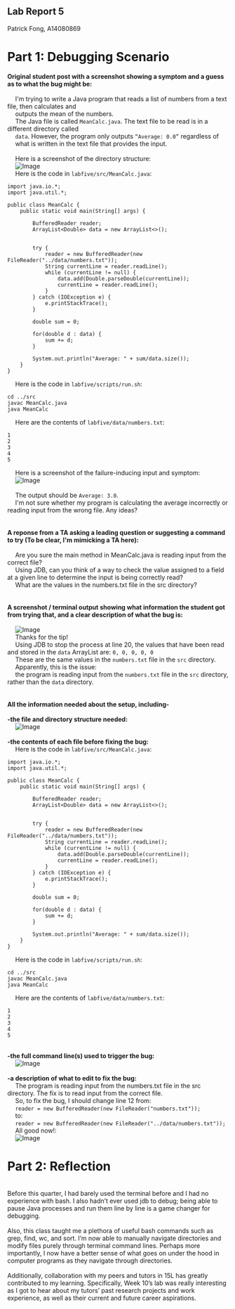 ## Lab Report 5
Patrick Fong, A14080869

# Part 1: Debugging Scenario
**Original student post with a screenshot showing a symptom and a guess as to what the bug might be:**\
\
&emsp; I'm trying to write a Java program that reads a list of numbers from a text file, then calculates and\
&emsp; outputs the mean of the numbers.\
&emsp; The Java file is called ```MeanCalc.java```. The text file to be read is in a different directory called\
&emsp; ```data```. However, the program only outputs ```“Average: 0.0”``` regardless of\
&emsp; what is written in the text file that provides the input.\
\
&emsp; Here is a screenshot of the directory structure:\
&emsp; ![Image](lab5ss1.png)\
&emsp; Here is the code in ```labfive/src/MeanCalc.java```:
```
import java.io.*;
import java.util.*;

public class MeanCalc {
    public static void main(String[] args) {

        BufferedReader reader;
        ArrayList<Double> data = new ArrayList<>();


        try {
            reader = new BufferedReader(new FileReader("../data/numbers.txt"));
            String currentLine = reader.readLine();
            while (currentLine != null) {
                data.add(Double.parseDouble(currentLine));
                currentLine = reader.readLine();
            }
        } catch (IOException e) {
            e.printStackTrace();
        }

        double sum = 0;

        for(double d : data) {
            sum += d;
        }

        System.out.println("Average: " + sum/data.size());
    }
}
```
&emsp; Here is the code in ```labfive/scripts/run.sh```:
```
cd ../src
javac MeanCalc.java
java MeanCalc
```
&emsp; Here are the contents of ```labfive/data/numbers.txt```:
```
1
2
3
4
5
```
&emsp; Here is a screenshot of the failure-inducing input and symptom:\
&emsp; ![Image](lab5ss5.png)\
\
&emsp; The output should be ```Average: 3.0```.\
&emsp; I'm not sure whether my program is calculating the average incorrectly or reading input from the wrong file. Any ideas?\
\
\
**A reponse from a TA asking a leading question or suggesting a command to try (To be clear, I'm mimicking a TA here):**\
\
&emsp; Are you sure the main method in MeanCalc.java is reading input from the correct file?\
&emsp; Using JDB, can you think of a way to check the value assigned to a field at a given line to determine the input is being correctly read?\
&emsp; What are the values in the numbers.txt file in the src directory?\
\
\
**A screenshot / terminal output showing what information the student got from trying that, and a clear description of what the bug is:**\
\
&emsp; ![Image](lab5ss6.png)\
&emsp; Thanks for the tip!\
&emsp; Using JDB to stop the process at line 20, the values that have been read and stored in the ```data``` ArrayList are: ```0, 0, 0, 0, 0```\
&emsp; These are the same values in the ```numbers.txt``` file in the ```src``` directory.\
&emsp; Apparently, this is the issue:\
&emsp; the program is reading input from the ```numbers.txt``` file in the ```src``` directory, rather than the ```data``` directory.\
\
\
**All the information needed about the setup, including-**\
\
**-the file and directory structure needed:**\
&emsp; ![Image](lab5ss1.png)\
\
**-the contents of each file before fixing the bug:**\
&emsp; Here is the code in ```labfive/src/MeanCalc.java```:
```
import java.io.*;
import java.util.*;

public class MeanCalc {
    public static void main(String[] args) {

        BufferedReader reader;
        ArrayList<Double> data = new ArrayList<>();


        try {
            reader = new BufferedReader(new FileReader("../data/numbers.txt"));
            String currentLine = reader.readLine();
            while (currentLine != null) {
                data.add(Double.parseDouble(currentLine));
                currentLine = reader.readLine();
            }
        } catch (IOException e) {
            e.printStackTrace();
        }

        double sum = 0;

        for(double d : data) {
            sum += d;
        }

        System.out.println("Average: " + sum/data.size());
    }
}
```
&emsp; Here is the code in ```labfive/scripts/run.sh```:
```
cd ../src
javac MeanCalc.java
java MeanCalc
```
&emsp; Here are the contents of ```labfive/data/numbers.txt```:
```
1
2
3
4
5
```
\
**-the full command line(s) used to trigger the bug:**\
&emsp; ![Image](lab5ss5.png)\
\
**-a description of what to edit to fix the bug:**\
&emsp; The program is reading input from the numbers.txt file in the src directory. The fix is to read input from the correct file.\
&emsp; So, to fix the bug, I should change line 12 from:\
&emsp; ```reader = new BufferedReader(new FileReader("numbers.txt"));```\
&emsp; to:\
&emsp; ```reader = new BufferedReader(new FileReader("../data/numbers.txt"));```\
&emsp; All good now!:\
&emsp; ![Image](lab5ss7.png)


# Part 2: Reflection
\
Before this quarter, I had barely used the terminal before and I had no experience with bash. I also hadn’t ever used jdb to debug; being able to pause Java processes and run them line by line is a game changer for debugging.\
\
Also, this class taught me a plethora of useful bash commands such as grep, find, wc, and sort. I’m now able to manually navigate directories and modify files purely through terminal command lines. Perhaps more importantly, I now have a better sense of what goes on under the hood in computer programs as they navigate through directories.\
\
Additionally, collaboration with my peers and tutors in 15L has greatly contributed to my learning. Specifically, Week 10’s lab was really interesting as I got to hear about my tutors’ past research projects and work experience, as well as their current and future career aspirations.
